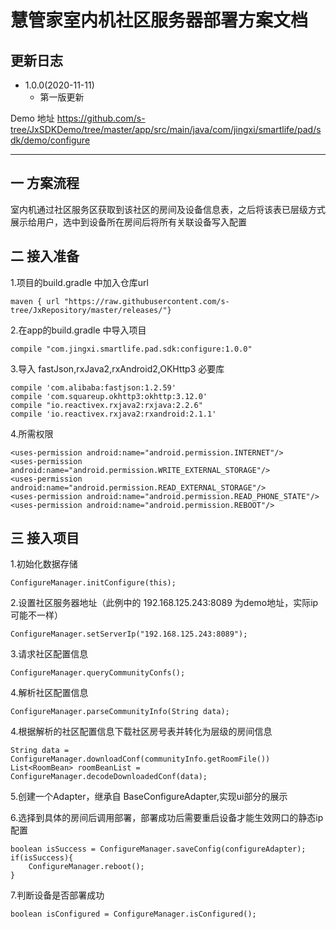 # 慧管家室内机社区服务器部署方案文档

## 更新日志
+ 1.0.0(2020-11-11)
  + 第一版更新

Demo 地址 https://github.com/s-tree/JxSDKDemo/tree/master/app/src/main/java/com/jingxi/smartlife/pad/sdk/demo/configure
___

## 一  方案流程
室内机通过社区服务区获取到该社区的房间及设备信息表，之后将该表已层级方式展示给用户，选中到设备所在房间后将所有关联设备写入配置

## 二  接入准备
1.项目的build.gradle 中加入仓库url
```
maven { url "https://raw.githubusercontent.com/s-tree/JxRepository/master/releases/"}
```

2.在app的build.gradle 中导入项目
```
compile "com.jingxi.smartlife.pad.sdk:configure:1.0.0"
```

3.导入 fastJson,rxJava2,rxAndroid2,OKHttp3 必要库
```
compile 'com.alibaba:fastjson:1.2.59'
compile 'com.squareup.okhttp3:okhttp:3.12.0'
compile "io.reactivex.rxjava2:rxjava:2.2.6"
compile 'io.reactivex.rxjava2:rxandroid:2.1.1'
```

4.所需权限
```
<uses-permission android:name="android.permission.INTERNET"/>
<uses-permission android:name="android.permission.WRITE_EXTERNAL_STORAGE"/>
<uses-permission android:name="android.permission.READ_EXTERNAL_STORAGE"/>
<uses-permission android:name="android.permission.READ_PHONE_STATE"/>
<uses-permission android:name="android.permission.REBOOT"/>
```

## 三  接入项目
1.初始化数据存储
```
ConfigureManager.initConfigure(this);
```

2.设置社区服务器地址（此例中的 192.168.125.243:8089 为demo地址，实际ip可能不一样）
```
ConfigureManager.setServerIp("192.168.125.243:8089");
```

3.请求社区配置信息
```
ConfigureManager.queryCommunityConfs();
```

4.解析社区配置信息
```
ConfigureManager.parseCommunityInfo(String data);
```

4.根据解析的社区配置信息下载社区房号表并转化为层级的房间信息
```
String data = ConfigureManager.downloadConf(communityInfo.getRoomFile())
List<RoomBean> roomBeanList = ConfigureManager.decodeDownloadedConf(data);
```

5.创建一个Adapter，继承自 BaseConfigureAdapter,实现ui部分的展示

6.选择到具体的房间后调用部署，部署成功后需要重启设备才能生效网口的静态ip配置
```
boolean isSuccess = ConfigureManager.saveConfig(configureAdapter);
if(isSuccess){
    ConfigureManager.reboot();
}
```

7.判断设备是否部署成功
```
boolean isConfigured = ConfigureManager.isConfigured();
```
